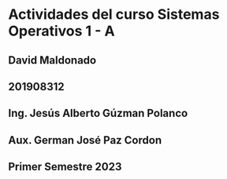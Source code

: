# Actividades del curso Sistemas Operativos 1 - A
## David Maldonado
## 201908312
## Ing. Jesús Alberto Gúzman Polanco
## Aux. German José Paz Cordon
## Primer Semestre 2023
